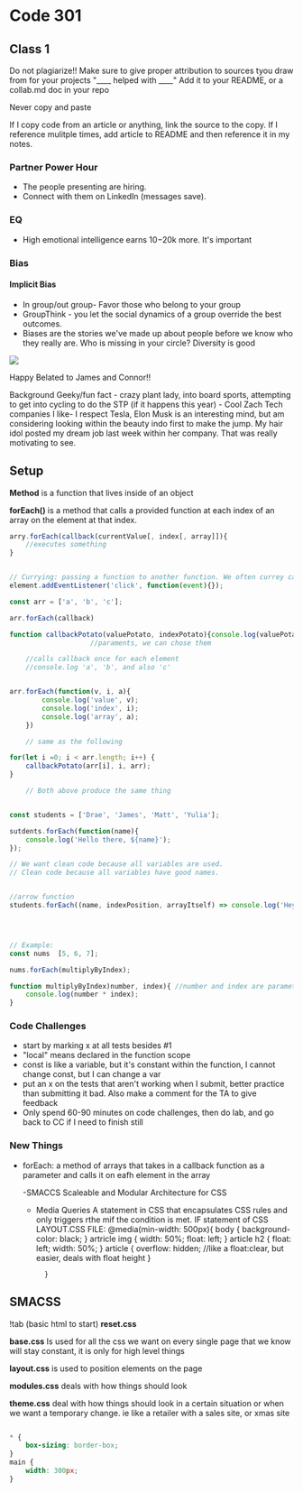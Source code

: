 # Code 301 
## Class 1

Do not plagiarize!!
Make sure to give proper attribution to sources tyou draw from for your projects
"____ helped with ____"
Add it to your README, or a collab.md doc in your repo

Never copy and paste

If I copy code from an article or anything, link the source to the copy. If I reference mulitple times, add article to README and then reference it in my notes.


### Partner Power Hour
- The people presenting are hiring. 
- Connect with them on LinkedIn (messages save).


### EQ
- High emotional intelligence earns $10-$20k more. It's important


### Bias

#### Implicit Bias
- In group/out group- Favor those who belong to your group
- GroupThink - you let the social dynamics of a group override the best outcomes.
- Biases are the stories we've made up about people before we know who they really are.
        Who is missing in your circle? 
        Diversity is good

![](2021-02-15-09-53-18.png)




Happy Belated to James and Connor!!

Background
Geeky/fun fact - crazy plant lady, into board sports, attempting to get into cycling to do the STP (if it happens this year) - Cool Zach
Tech companies I like- I respect Tesla, Elon Musk is an interesting mind, but am considering looking within the beauty indo first to make the jump. My hair idol posted my dream job last week within her company. That was really motivating to see.


## Setup
**Method** is a function that lives inside of an object

**forEach()** is a method that calls a provided function at each index of an array on the element at that index.
```js
arry.forEach(callback(currentValue[, index[, array]]){
    //executes something
}


// Currying: passing a function to another function. We often currey callback functions.
element.addEventListener('click', function(event){});

const arr = ['a', 'b', 'c'];

arr.forEach(callback)

function callbackPotato(valuePotato, indexPotato){console.log(valuePotato)};
                    //paraments, we can chose them

    //calls callback once for each element
    //console.log 'a', 'b', and also 'c'


arr.forEach(function(v, i, a){
        console.log('value', v);
        console.log('index', i);
        console.log('array', a);
    })

    // same as the following

for(let i =0; i < arr.length; i++) {
    callbackPotato(arr[i], i, arr);
}

    // Both above produce the same thing


const students = ['Drae', 'James', 'Matt', 'Yulia'];

sutdents.forEach(function(name){
    console.log('Hello there, ${name}');
});

// We want clean code because all variables are used.
// Clean code because all variables have good names.


//arrow function
students.forEach((name, indexPosition, arrayItself) => console.log('Hey there ${name} ${indexPosition} ${arrayItself}'));




// Example:
const nums  [5, 6, 7];

nums.forEach(multiplyByIndex);

function multiplyByIndex)number, index){ //number and index are parameters
    console.log(number * index);
}


```

### Code Challenges
- start by marking x at all tests besides #1
- "local" means declared in the function scope
- const is like a variable, but it's constant within the function, I cannot change const, but I can change a var
- put an x on the tests that aren't working when I submit, better practice than submitting it bad. Also make a comment for the TA to give feedback 
- Only spend 60-90 minutes on code challenges, then do lab, and go back to CC if I need to finish still


### New Things

- forEach: a method of arrays that takes in a callback function as a parameter and calls it on eafh element in the array

    -SMACCS
        Scaleable and Modular Architecture for CSS
    - Media Queries
        A statement in CSS that encapsulates CSS rules and only triggers rthe mif the condition is met. IF statement of CSS
        LAYOUT.CSS FILE:
            @media(min-width: 500px){
                body {
                    background-color: black;
                }
                artricle img {
                    width: 50%;
                    float: left;
                }
                article h2 {
                    float: left;
                    width: 50%;
                }
                article {
                    overflow: hidden; //like a float:clear, but easier, deals with float height
                }
                
            }

## SMACSS
!tab (basic html to start)
**reset.css**

**base.css** Is used for all the css we want on every single page that we know will stay constant, it is only for high level things

**layout.css** is used to position elements on the page

**modules.css** deals with how things should look

**theme.css** deal with how things should look in a certain situation or when we want a temporary change. ie like a retailer with a sales site, or xmas site


```css

* {
    box-sizing: border-box;
}
main {
    width: 300px;
}
```
